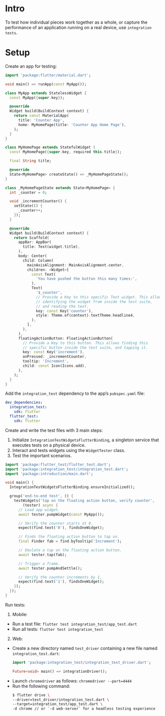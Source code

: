 # Intro

To test how individual pieces work together as a whole, or capture the performance of an application running on a real device, use `integration tests`.

# Setup

Create an app for testing:

```dart
import 'package:flutter/material.dart';

void main() => runApp(const MyApp());

class MyApp extends StatelessWidget {
  const MyApp({super.key});

  @override
  Widget build(BuildContext context) {
    return const MaterialApp(
      title: 'Counter App',
      home: MyHomePage(title: 'Counter App Home Page'),
    );
  }
}

class MyHomePage extends StatefulWidget {
  const MyHomePage({super.key, required this.title});

  final String title;

  @override
  State<MyHomePage> createState() => _MyHomePageState();
}

class _MyHomePageState extends State<MyHomePage> {
  int _counter = 0;

  void _incrementCounter() {
    setState(() {
      _counter++;
    });
  }

  @override
  Widget build(BuildContext context) {
    return Scaffold(
      appBar: AppBar(
        title: Text(widget.title),
      ),
      body: Center(
        child: Column(
          mainAxisAlignment: MainAxisAlignment.center,
          children: <Widget>[
            const Text(
              'You have pushed the button this many times:',
            ),
            Text(
              '$_counter',
              // Provide a Key to this specific Text widget. This allows
              // identifying the widget from inside the test suite,
              // and reading the text.
              key: const Key('counter'),
              style: Theme.of(context).textTheme.headline4,
            ),
          ],
        ),
      ),
      floatingActionButton: FloatingActionButton(
        // Provide a Key to this button. This allows finding this
        // specific button inside the test suite, and tapping it.
        key: const Key('increment'),
        onPressed: _incrementCounter,
        tooltip: 'Increment',
        child: const Icon(Icons.add),
      ),
    );
  }
}
```

Add the `integration_test` dependency to the app’s `pubspec.yaml` file:

```yaml
dev_dependencies:
  integration_test:
    sdk: flutter
  flutter_test:
    sdk: flutter
```

Create and write the test files with 3 main steps:
1. Initialize `IntegrationTestWidgetsFlutterBinding`, a singleton service that executes tests on a physical device.
2. Interact and tests widgets using the `WidgetTester` class.
3. Test the important scenarios.

```dart
import 'package:flutter_test/flutter_test.dart';
import 'package:integration_test/integration_test.dart';
import 'package:introduction/main.dart';

void main() {
  IntegrationTestWidgetsFlutterBinding.ensureInitialized();

  group('end-to-end test', () {
    testWidgets('tap on the floating action button, verify counter',
        (tester) async {
      // Load app widget.
      await tester.pumpWidget(const MyApp());

      // Verify the counter starts at 0.
      expect(find.text('0'), findsOneWidget);

      // Finds the floating action button to tap on.
      final Finder fab = find.byTooltip('Increment');

      // Emulate a tap on the floating action button.
      await tester.tap(fab);

      // Trigger a frame.
      await tester.pumpAndSettle();

      // Verify the counter increments by 1.
      expect(find.text('1'), findsOneWidget);
    });
  });
}
```

Run tests:

1. Mobile:
- Run a test file: `flutter test integration_test/app_test.dart`
- Run all tests: `flutter test integration_test`

2. Web:
- Create a new directory named `test_driver` containing a new file named `integration_test.dart`:
  ```dart
  import 'package:integration_test/integration_test_driver.dart';

  Future<void> main() => integrationDriver();
  ```
- Launch `chromedriver` as follows: `chromedriver --port=4444`
- Run the following command:
  ```bash
  $ flutter drive \
  --driver=test_driver/integration_test.dart \
  --target=integration_test/app_test.dart \
  -d chrome // or `-d web-server` for a headless testing experience
  ```

